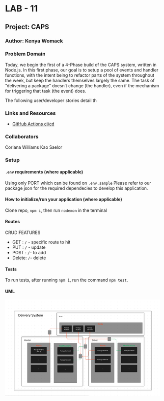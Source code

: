 # LAB - 11

## Project: CAPS

### Author: Kenya Womack

### Problem Domain

Today, we begin the first of a 4-Phase build of the CAPS system, written in Node.js. In this first phase, our goal is to setup a pool of events and handler functions, with the intent being to refactor parts of the system throughout the week, but keep the handlers themselves largely the same. The task of “delivering a package” doesn’t change (the handler), even if the mechanism for triggering that task (the event) does.

The following user/developer stories detail th

### Links and Resources

- [GitHub Actions ci/cd]()

### Collaborators

Coriana Williams
Kao Saelor

### Setup

#### `.env` requirements (where applicable)

Using only PORT which can be found on `.env.sample`
Please refer to our package json for the required dependecies to develop this application.

#### How to initialize/run your application (where applicable)

Clone repo, `npm i`, then run `nodemon` in the terminal

#### Routes

  CRUD FEATURES

- GET : `/` - specific route to hit
- PUT : `/` - update
- POST : `/`-  to add
- Delete: `/`- delete

#### Tests

To run tests, after running `npm i`, run the command `npm test`.

#### UML

![UML image](UMLlab11.png)
